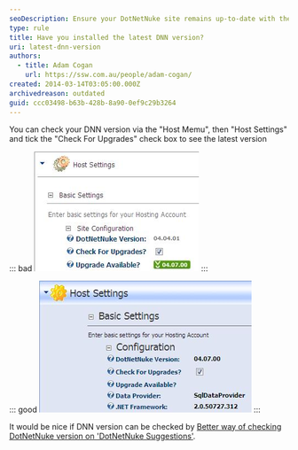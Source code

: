 ```yaml
---
seoDescription: Ensure your DotNetNuke site remains up-to-date with the latest version to optimize performance and security.
type: rule
title: Have you installed the latest DNN version?
uri: latest-dnn-version
authors:
  - title: Adam Cogan
    url: https://ssw.com.au/people/adam-cogan/
created: 2014-03-14T03:05:00.000Z
archivedreason: outdated
guid: ccc03498-b63b-428b-8a90-0ef9c29b3264
---
```


You can check your DNN version via the "Host Memu", then "Host Settings" and tick the "Check For Upgrades" check box to see the latest version

<!--endintro-->

::: bad
![Figure: Bad example - A new version is available, DotNetNuke needs to be upgraded](dnnoldversion.jpg)
:::

::: good
![Figure: Good example - Latest version is now installed](dnnlatestversion.jpg)
:::

It would be nice if DNN version can be checked by [Better way of checking DotNetNuke version on 'DotNetNuke Suggestions'](https://ssw.com.au/ssw/Standards/BetterSoftwareSuggestions/DotNetNuke.aspx#Version).
